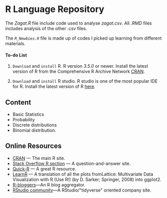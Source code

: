 # R Language Repository

The *Zagat.R* file include code used to analyse *zagat.csv*. All *.RMD* files includes analysis of the other *.csv* files.


The *`R_Newbies.R`* file is made up of codes I picked up learning from different materials. 

#### To-do List

1. `Download` and `install` R. R version *3.5.0* or newer. Install the latest version of R from the Comprehensive R Archive Network
[CRAN](https://cran.r-project.org).

2. `Download` and `install` R studio. R studio is one of the most popular IDE for R. Install the latest version of R [here](https://www.rstudio.com).

## Content

* Basic Statistics
* Probability 
* Discrete distributions
* Binomial distribution.



## Online Resources

- [CRAN](http://cran.r-project.org) — The main R site.
- [Stack Overflow R section](http://stackoverflow.com/questions/tagged/r)  — A question-and-answer site.
- [Quick-R](http://www.statmethods.net) — A great R resource.
- [LearnR](http://learnr.wordpress.com) — A translation of all the plots fromLattice: Multivariate Data Visualization with R (Use R!) (by D. Sarker; Springer, 2008) into ggplot2.
- [R-bloggers](http://www.r-bloggers.com)—An R blog aggregator.
- [RStudio community](https://community.rstudio.com/)—A RStudio/"tidyverse" oriented company site.
